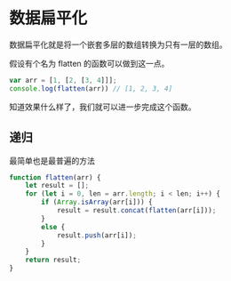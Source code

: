 # 数据扁平化

数据扁平化就是将一个嵌套多层的数组转换为只有一层的数组。

假设有个名为 flatten 的函数可以做到这一点。

```javascript
var arr = [1, [2, [3, 4]]];
console.log(flatten(arr)) // [1, 2, 3, 4]
```

知道效果什么样了，我们就可以进一步完成这个函数。

## 递归

最简单也是最普遍的方法

```javascript
function flatten(arr) {
    let result = [];
    for (let i = 0, len = arr.length; i < len; i++) {
        if (Array.isArray(arr[i])) {
            result = result.concat(flatten(arr[i]));
        }
        else {
            result.push(arr[i]);
        }
    }
    return result;
}
```



